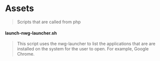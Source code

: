 # Assets

> Scripts that are called from php



#### launch-nwg-launcher.sh


> This script uses the nwg-launcher to list the applications that are are installed on the system for the user to open. For example, Google Chrome. 